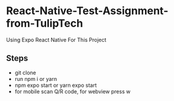 # React-Native-Test-Assignment-from-TulipTech

Using Expo React Native For This Project

## Steps

- git clone
- run npm i or yarn
- npm expo start or yarn expo start
- for mobile scan Q/R code, for webview press w
